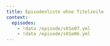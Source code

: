```yaml
---
title: Episodenliste ohne Titelzeile
context:
  episodes:
    - !data /episode/s01e07.yml
    - !data /episode/s01e06.yml
---
```

